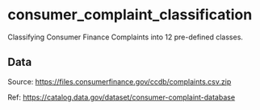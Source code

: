 # consumer_complaint_classification
Classifying Consumer Finance Complaints into 12 pre-defined classes.

## Data 
Source: https://files.consumerfinance.gov/ccdb/complaints.csv.zip

Ref: https://catalog.data.gov/dataset/consumer-complaint-database
